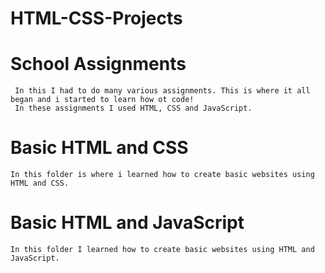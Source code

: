 # HTML-CSS-Projects
  # School Assignments
     In this I had to do many various assignments. This is where it all began and i started to learn how ot code!
     In these assignments I used HTML, CSS and JavaScript.

# Basic HTML and CSS
    In this folder is where i learned how to create basic websites using HTML and CSS.
  
# Basic HTML and JavaScript
    In this folder I learned how to create basic websites using HTML and JavaScript.
